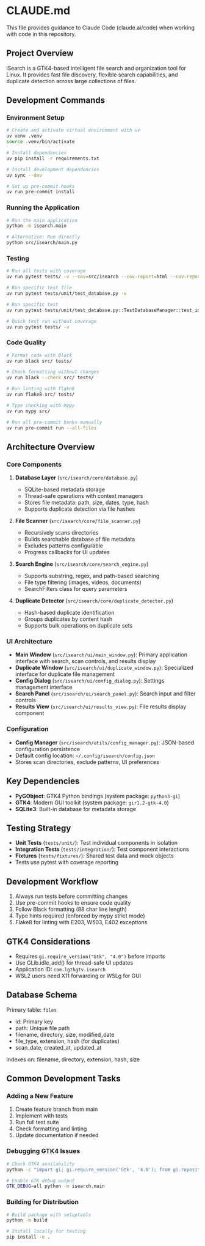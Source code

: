 # CLAUDE.md

This file provides guidance to Claude Code (claude.ai/code) when working with code in this repository.

## Project Overview

iSearch is a GTK4-based intelligent file search and organization tool for Linux. It provides fast file discovery, flexible search capabilities, and duplicate detection across large collections of files.

## Development Commands

### Environment Setup
```bash
# Create and activate virtual environment with uv
uv venv .venv
source .venv/bin/activate

# Install dependencies
uv pip install -r requirements.txt

# Install development dependencies
uv sync --dev

# Set up pre-commit hooks
uv run pre-commit install
```

### Running the Application
```bash
# Run the main application
python -m isearch.main

# Alternative: Run directly
python src/isearch/main.py
```

### Testing
```bash
# Run all tests with coverage
uv run pytest tests/ -v --cov=src/isearch --cov-report=html --cov-report=term-missing

# Run specific test file
uv run pytest tests/unit/test_database.py -v

# Run specific test
uv run pytest tests/unit/test_database.py::TestDatabaseManager::test_initialization -v

# Quick test run without coverage
uv run pytest tests/ -v
```

### Code Quality
```bash
# Format code with Black
uv run black src/ tests/

# Check formatting without changes
uv run black --check src/ tests/

# Run linting with flake8
uv run flake8 src/ tests/

# Type checking with mypy
uv run mypy src/

# Run all pre-commit hooks manually
uv run pre-commit run --all-files
```

## Architecture Overview

### Core Components

1. **Database Layer** (`src/isearch/core/database.py`)
   - SQLite-based metadata storage
   - Thread-safe operations with context managers
   - Stores file metadata: path, size, dates, type, hash
   - Supports duplicate detection via file hashes

2. **File Scanner** (`src/isearch/core/file_scanner.py`)
   - Recursively scans directories
   - Builds searchable database of file metadata
   - Excludes patterns configurable
   - Progress callbacks for UI updates

3. **Search Engine** (`src/isearch/core/search_engine.py`)
   - Supports substring, regex, and path-based searching
   - File type filtering (images, videos, documents)
   - SearchFilters class for query parameters

4. **Duplicate Detector** (`src/isearch/core/duplicate_detector.py`)
   - Hash-based duplicate identification
   - Groups duplicates by content hash
   - Supports bulk operations on duplicate sets

### UI Architecture

- **Main Window** (`src/isearch/ui/main_window.py`): Primary application interface with search, scan controls, and results display
- **Duplicate Window** (`src/isearch/ui/duplicate_window.py`): Specialized interface for duplicate file management
- **Config Dialog** (`src/isearch/ui/config_dialog.py`): Settings management interface
- **Search Panel** (`src/isearch/ui/search_panel.py`): Search input and filter controls
- **Results View** (`src/isearch/ui/results_view.py`): File results display component

### Configuration

- **Config Manager** (`src/isearch/utils/config_manager.py`): JSON-based configuration persistence
- Default config location: `~/.config/isearch/config.json`
- Stores scan directories, exclude patterns, UI preferences

## Key Dependencies

- **PyGObject**: GTK4 Python bindings (system package: `python3-gi`)
- **GTK4**: Modern GUI toolkit (system package: `gir1.2-gtk-4.0`)
- **SQLite3**: Built-in database for metadata storage

## Testing Strategy

- **Unit Tests** (`tests/unit/`): Test individual components in isolation
- **Integration Tests** (`tests/integration/`): Test component interactions
- **Fixtures** (`tests/fixtures/`): Shared test data and mock objects
- Tests use pytest with coverage reporting

## Development Workflow

1. Always run tests before committing changes
2. Use pre-commit hooks to ensure code quality
3. Follow Black formatting (88 char line length)
4. Type hints required (enforced by mypy strict mode)
5. Flake8 for linting with E203, W503, E402 exceptions

## GTK4 Considerations

- Requires `gi.require_version("Gtk", "4.0")` before imports
- Use GLib.idle_add() for thread-safe UI updates
- Application ID: `com.lgtkgtv.isearch`
- WSL2 users need X11 forwarding or WSLg for GUI

## Database Schema

Primary table: `files`
- id: Primary key
- path: Unique file path
- filename, directory, size, modified_date
- file_type, extension, hash (for duplicates)
- scan_date, created_at, updated_at

Indexes on: filename, directory, extension, hash, size

## Common Development Tasks

### Adding a New Feature
1. Create feature branch from main
2. Implement with tests
3. Run full test suite
4. Check formatting and linting
5. Update documentation if needed

### Debugging GTK4 Issues
```bash
# Check GTK4 availability
python -c "import gi; gi.require_version('Gtk', '4.0'); from gi.repository import Gtk; print('GTK4 ready')"

# Enable GTK debug output
GTK_DEBUG=all python -m isearch.main
```

### Building for Distribution
```bash
# Build package with setuptools
python -m build

# Install locally for testing
pip install -e .
```
